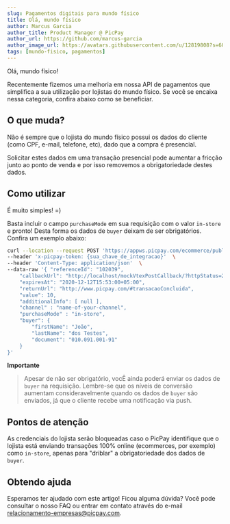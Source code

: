 ```yaml
---
slug: Pagamentos digitais para mundo físico
title: Olá, mundo físico
author: Marcus Garcia
author_title: Product Manager @ PicPay
author_url: https://github.com/marcus-garcia
author_image_url: https://avatars.githubusercontent.com/u/12819808?s=60&v=4
tags: [mundo-fisico, pagamentos]
---
```


Olá, mundo físico!

Recentemente fizemos uma melhoria em nossa API de pagamentos que simplifica a sua utilização por lojistas do mundo físico. Se você se encaixa nessa categoria, confira abaixo como se beneficiar.

## O que muda?

Não é sempre que o lojista do mundo físico possui os dados do cliente (como CPF, e-mail, telefone, etc), dado que a compra é presencial.

Solicitar estes dados em uma transação presencial pode aumentar a fricção junto ao ponto de venda e por isso removemos a obrigatoriedade destes dados.

## Como utilizar

É muito simples! =)

Basta incluir o campo `purchaseMode` em sua requisição com o valor `in-store` e pronto! Desta forma os dados de `buyer` deixam de ser obrigatórios. Confira um exemplo abaixo:


```bash {11}
curl --location --request POST 'https://appws.picpay.com/ecommerce/public/payments'  \ 
--header 'x-picpay-token: {sua_chave_de_integracao}'  \ 
--header 'Content-Type: application/json'  \ 
--data-raw '{ "referenceId": "102039", 
    "callbackUrl": "http://localhost/mockVtexPostCallback/?httpStatus=200", 
    "expiresAt": "2020-12-12T15:53:00+05:00", 
    "returnUrl": "http://www.picpay.com/#transacaoConcluida", 
    "value": 10, 
    "additionalInfo": [ null ], 
    "channel" : "name-of-your-channel",
    "purchaseMode" : "in-store",
    "buyer": { 
        "firstName": "João", 
        "lastName": "dos Testes", 
        "document": "010.091.001-91" 
    } 
}'
```

**Importante**
> Apesar de não ser obrigatório, vocÊ ainda poderá enviar os dados de `buyer` na requisição. Lembre-se que os níveis de conversão aumentam consideravelmente quando os dados de `buyer` são enviados, já que o cliente recebe uma notificação via push.

## Pontos de atenção

As credenciais do lojista serão bloqueadas caso o PicPay identifique que o lojista está enviando transações 100% online (ecommerces, por exemplo) como `in-store`, apenas para "driblar" a obrigatoriedade dos dados de `buyer`.

## Obtendo ajuda
Esperamos ter ajudado com este artigo! Ficou alguma dúvida? Você pode consultar o nosso FAQ ou entrar em contato através do e-mail relacionamento-empresas@picpay.com.
